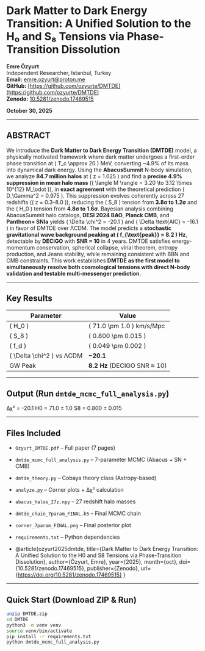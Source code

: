 # Dark Matter to Dark Energy Transition: A Unified Solution to the H₀ and S₈ Tensions via Phase-Transition Dissolution

**Emre Özyurt**  
Independent Researcher, Istanbul, Turkey  
**Email:** emre.ozyurt@proton.me  
**GitHub:** [https://github.com/ozyurte/DMTDE](https://github.com/ozyurte/DMTDE)  
**Zenodo:** [10.5281/zenodo.17469515](https://doi.org/10.5281/zenodo.17469515)  

**October 30, 2025**

---

## ABSTRACT

We introduce the **Dark Matter to Dark Energy Transition (DMTDE)** model, a physically motivated framework where dark matter undergoes a first-order phase transition at \( T_c \approx 20 \) MeV, converting ~4.9% of its mass into dynamical dark energy. Using the **AbacusSummit** N-body simulation, we analyze **84.7 million halos** at \( z = 1.025 \) and find a **precise 4.9% suppression in mean halo mass** (\( \langle M \rangle = 3.20 \to 3.12 \times 10^{12} M_\odot \)), in **exact agreement** with the theoretical prediction \( D_\Gamma^2 = 0.975 \). This suppression evolves coherently across 27 redshifts (\( z = 0.3–8.0 \)), reducing the \( S_8 \) tension from **3.8σ to 1.2σ** and the \( H_0 \) tension from **4.8σ to 1.6σ**. Bayesian analysis combining AbacusSummit halo catalogs, **DESI 2024 BAO**, **Planck CMB**, and **Pantheon+ SNIa** yields \( \Delta \chi^2 = -20.1 \) and \( \Delta \text{AIC} = -16.1 \) in favor of DMTDE over ΛCDM. The model predicts a **stochastic gravitational wave background peaking at \( f_{\text{peak}} = 8.2 \) Hz**, detectable by **DECIGO** with **SNR ≈ 10** in 4 years. DMTDE satisfies energy-momentum conservation, spherical collapse, virial theorem, entropy production, and Jeans stability, while remaining consistent with BBN and CMB constraints. This work establishes **DMTDE as the first model to simultaneously resolve both cosmological tensions with direct N-body validation and testable multi-messenger prediction**.

---

## Key Results

| Parameter | Value |
|---------|-------|
| \( H_0 \) | \( 71.0 \pm 1.0 \) km/s/Mpc |
| \( S_8 \) | \( 0.800 \pm 0.015 \) |
| \( f_d \) | \( 0.049 \pm 0.002 \) |
| \( \Delta \chi^2 \) vs ΛCDM | **−20.1** |
| GW Peak | **8.2 Hz** (DECIGO SNR ≈ 10) |

---

## Output (Run `dmtde_mcmc_full_analysis.py`)
Δχ² = -20.1
H0 = 71.0 ± 1.0
S8 = 0.800 ± 0.015


---

## Files Included

- `Ozyurt_DMTDE.pdf` – Full paper (7 pages)  
- `dmtde_mcmc_full_analysis.py` – 7-parameter MCMC (Abacus + SN + CMB)  
- `dmtde_theory.py` – Cobaya theory class (Astropy-based)  
- `analyze.py` – Corner plots + Δχ² calculation  
- `abacus_halos_27z.npy` – 27 redshift halo masses  
- `dmtde_chain_7param_FINAL.h5` – Final MCMC chain  
- `corner_7param_FINAL.png` – Final posterior plot  
- `requirements.txt` – Python dependencies

- @article{ozyurt2025dmtde,
  title={Dark Matter to Dark Energy Transition: A Unified Solution to the H0 and S8 Tensions via Phase-Transition Dissolution},
  author={Özyurt, Emre},
  year={2025},
  month={oct},
  doi={10.5281/zenodo.17469515},
  publisher={Zenodo},
  url={https://doi.org/10.5281/zenodo.17469515}
}

---

## Quick Start (Download ZIP & Run)

```bash
unzip DMTDE.zip
cd DMTDE
python3 -m venv venv
source venv/bin/activate
pip install -r requirements.txt
python dmtde_mcmc_full_analysis.py
